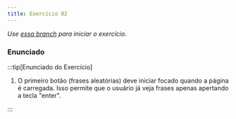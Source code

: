 ```yaml
---
title: Exercício 02
---
```


*Use [essa branch](https://github.com/robertotcestari/codante-ts-no-react-exercicio/tree/resolucao-eventos-e-event-handlers-exercico-2) para iniciar o exercício.*

### Enunciado

:::tip[Enunciado do Exercício]

1. O primeiro botão (frases aleatórias) deve iniciar focado quando a página é carregada. Isso permite que o usuário já veja frases apenas apertando a tecla "enter".

:::
